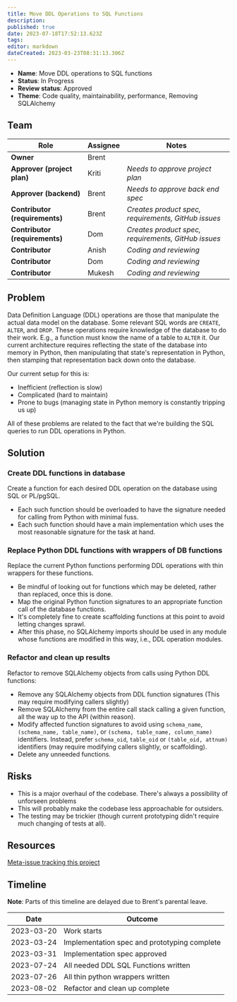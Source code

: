 ```yaml
---
title: Move DDL Operations to SQL Functions
description: 
published: true
date: 2023-07-18T17:52:13.623Z
tags: 
editor: markdown
dateCreated: 2023-03-23T08:31:13.306Z
---
```


- **Name**: Move DDL operations to SQL functions
- **Status**: In Progress
- **Review status**: Approved
- **Theme**: Code quality, maintainability, performance, Removing SQLAlchemy

## Team

| Role                           | Assignee | Notes                                               |
|--------------------------------|----------|-----------------------------------------------------|
| **Owner**                      | Brent    |                                                     |
| **Approver (project plan)**    | Kriti    | *Needs to approve project plan*                     |
| **Approver (backend)**         | Brent    | *Needs to approve back end spec*                    |
| **Contributor (requirements)** | Brent    | *Creates product spec, requirements, GitHub issues* |
| **Contributor (requirements)** | Dom      | *Creates product spec, requirements, GitHub issues* |
| **Contributor**                | Anish    | *Coding and reviewing*                              |
| **Contributor**                | Dom      | *Coding and reviewing*                              |
| **Contributor**                | Mukesh   | *Coding and reviewing*                              |

## Problem

Data Definition Language (DDL) operations are those that manipulate the actual data model on the database. Some relevant SQL words are `CREATE`, `ALTER`, and `DROP`. These operations require knowledge of the database to do their work. E.g., a function must know the name of a table to `ALTER` it. Our current architecture requires reflecting the state of the database into memory in Python, then manipulating that state's representation in Python, then stamping that representation back down onto the database.

Our current setup for this is:
- Inefficient (reflection is slow)
- Complicated (hard to maintain)
- Prone to bugs (managing state in Python memory is constantly tripping us up)

All of these problems are related to the fact that we're building the SQL queries to run DDL operations in Python.

## Solution

### Create DDL functions in database
Create a function for each desired DDL operation on the database using SQL or PL/pgSQL.
- Each such function should be overloaded to have the signature needed for calling from Python with minimal fuss.
- Each such function should have a main implementation which uses the most reasonable signature for the task at hand.

### Replace Python DDL functions with wrappers of DB functions
Replace the current Python functions performing DDL operations with thin wrappers for these functions.
- Be mindful of looking out for functions which may be deleted, rather than replaced, once this is done.
- Map the original Python function signatures to an appropriate function call of the database functions.
- It's completely fine to create scaffolding functions at this point to avoid letting changes sprawl.
- After this phase, no SQLAlchemy imports should be used in any module whose functions are modified in this way, i.e., DDL operation modules.

### Refactor and clean up results
Refactor to remove SQLAlchemy objects from calls using Python DDL functions:
- Remove any SQLAlchemy objects from DDL function signatures (This may require modifying callers slightly)
- Remove SQLAlchemy from the entire call stack calling a given function, all the way up to the API (within reason).
- Modify affected function signatures to avoid using `schema_name`, `(schema_name, table_name)`, or `(schema, table_name, column_name)` identifiers. Instead, prefer `schema_oid`, `table_oid` or `(table_oid, attnum)` identifiers (may require modifying callers slightly, or scaffolding).
- Delete any unneeded functions.

## Risks

- This is a major overhaul of the codebase. There's always a possibility of unforseen problems
- This will probably make the codebase less approachable for outsiders.
- The testing may be trickier (though current prototyping didn't require much changing of tests at all).

## Resources

[Meta-issue tracking this project](https://github.com/centerofci/mathesar/issues/2737)

## Timeline

**Note**: Parts of this timeline are delayed due to Brent's parental leave.

| Date       | Outcome                                      |
|------------|----------------------------------------------|
| 2023-03-20 | Work starts                                  |
| 2023-03-24 | Implementation spec and prototyping complete |
| 2023-03-31 | Implementation spec approved                 |
| 2023-07-24 | All needed DDL SQL Functions written         |
| 2023-07-26 | All thin python wrappers written             |
| 2023-08-02 | Refactor and clean up complete               |
